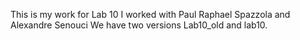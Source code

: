 This is my work for Lab 10
I worked with Paul Raphael Spazzola and Alexandre Senouci
We have two versions Lab10_old and lab10.
